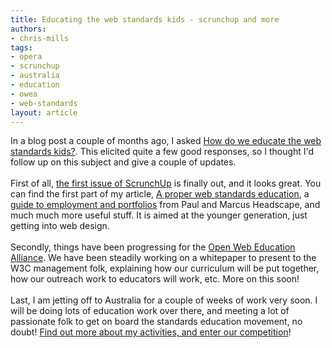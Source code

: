 ```yaml
---
title: Educating the web standards kids - scrunchup and more
authors:
- chris-mills
tags:
- opera
- scrunchup
- australia
- education
- owea
- web-standards
layout: article
---
```

In a blog post a couple of months ago, I asked <a href="http://my.opera.com/ODIN/blog/2009/08/19/how-do-we-educate-the-web-standards-kids" target="_blank">How do we educate the web standards kids?</a>. This elicited quite a few good responses, so I thought I&#39;d follow up on this subject and give a couple of updates.<br/><br/>First of all, <a href="http://scrunchup.com/issue-1/" target="_blank">the first issue of ScrunchUp</a> is finally out, and it looks great. You can find the first part of my article, <a href="http://scrunchup.com/issue-1/a-proper-web-standards-education/" target="_blank">A proper web standards education</a>, a <a href="http://scrunchup.com/issue-1/employment-and-portfolios/" target="_blank">guide to employment and portfolios</a> from Paul and Marcus Headscape, and much much more useful stuff. It is aimed at the younger generation, just getting into web design.<br/><br/>Secondly, things have been progressing for the <a href="http://www.w3.org/2005/Incubator/owea/" target="_blank">Open Web Education Alliance</a>. We have been steadily working on a whitepaper to present to the W3C management folk, explaining how our curriculum will be put together, how our outreach work to educators will work, etc. More on this soon!<br/><br/>Last, I am jetting off to Australia for a couple of weeks of work very soon. I will be doing lots of education work over there, and meeting a lot of passionate folk to get on board the standards education movement, no doubt! <a href="http://my.opera.com/ODIN/blog/2009/09/30/win-a-ticket-to-web-directions-south" target="_blank">Find out more about my activities, and enter our competition</a>!
